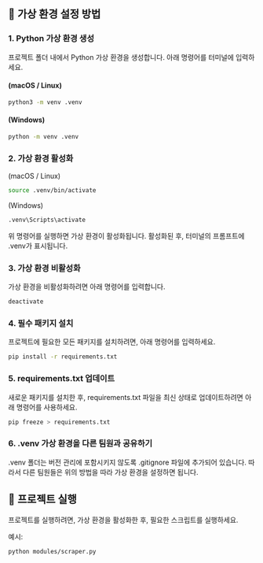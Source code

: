 ## 📌 가상 환경 설정 방법

### 1. Python 가상 환경 생성
프로젝트 폴더 내에서 Python 가상 환경을 생성합니다. 아래 명령어를 터미널에 입력하세요.

#### (macOS / Linux)
```bash
python3 -m venv .venv
```
#### (Windows)
```bash
python -m venv .venv
```

### 2. 가상 환경 활성화
(macOS / Linux)
```bash
source .venv/bin/activate
```

(Windows)
```bash
.venv\Scripts\activate
```
위 명령어를 실행하면 가상 환경이 활성화됩니다. 활성화된 후, 터미널의 프롬프트에 .venv가 표시됩니다.

### 3. 가상 환경 비활성화
가상 환경을 비활성화하려면 아래 명령어를 입력합니다.

```bash
deactivate
```

### 4. 필수 패키지 설치
프로젝트에 필요한 모든 패키지를 설치하려면, 아래 명령어를 입력하세요.

```bash
pip install -r requirements.txt
```

### 5. requirements.txt 업데이트
새로운 패키지를 설치한 후, requirements.txt 파일을 최신 상태로 업데이트하려면 아래 명령어를 사용하세요.

```bash
pip freeze > requirements.txt
```
### 6. .venv 가상 환경을 다른 팀원과 공유하기
.venv 폴더는 버전 관리에 포함시키지 않도록 .gitignore 파일에 추가되어 있습니다. 따라서 다른 팀원들은 위의 방법을 따라 가상 환경을 설정하면 됩니다.

## 📌 프로젝트 실행
프로젝트를 실행하려면, 가상 환경을 활성화한 후, 필요한 스크립트를 실행하세요.

예시:

```bash
python modules/scraper.py
```